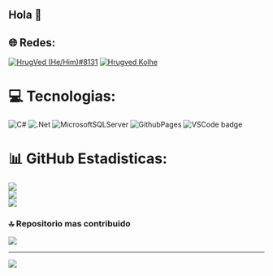 ## Hola 👋






## 🌐 Redes:
<a href="[https://discord.gg/.roy_08]"><img border="0" alt="HrugVed (He/Him)#8131" src="https://img.icons8.com/fluent/42/000000/discord-logo.png"/></a> <a href="[https://www.instagram.com/_hrugved_/](https://instagram.com/Roy.Moyano)"><img border="0" alt="Hrugved Kolhe" src="https://img.icons8.com/doodle/38/000000/instagram--v1.png"/></a>


# 💻 Tecnologias:
![C#](https://img.shields.io/badge/c%23-%23239120.svg?style=for-the-badge&logo=c-sharp&logoColor=white) ![.Net](https://img.shields.io/badge/.NET-5C2D91?style=for-the-badge&logo=.net&logoColor=white) ![MicrosoftSQLServer](https://img.shields.io/badge/Microsoft%20SQL%20Server-CC2927?style=for-the-badge&logo=microsoft%20sql%20server&logoColor=white) ![GithubPages](https://img.shields.io/badge/github%20pages-121013?style=for-the-badge&logo=github&logoColor=white) ![VSCode badge](https://img.shields.io/badge/Visual_Studio_Code-0078D4?style=for-the-badge&logo=visual%20studio%20code&logoColor=white)


# 📊 GitHub Estadisticas:
![](https://github-readme-stats.vercel.app/api?username=RodrigoMoyano&theme=gotham&hide_border=true&include_all_commits=false&count_private=false)<br/>
![](https://github-readme-streak-stats.herokuapp.com/?user=RodrigoMoyano&theme=gotham&hide_border=true)<br/>
![](https://github-readme-stats.vercel.app/api/top-langs/?username=RodrigoMoyano&theme=gotham&hide_border=true&include_all_commits=false&count_private=false&layout=compact)


### 🔝 Repositorio mas contribuido
![](https://github-contributor-stats.vercel.app/api?username=RodrigoMoyano&limit=5&theme=dark&combine_all_yearly_contributions=true)

---
[![](https://visitcount.itsvg.in/api?id=RodrigoMoyano&icon=0&color=0)](https://visitcount.itsvg.in)

<!-- Proudly created with GPRM ( https://gprm.itsvg.in ) -->

